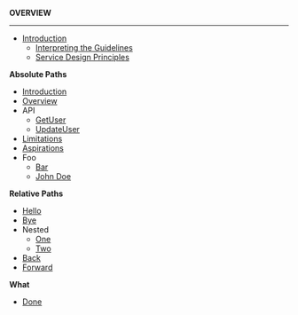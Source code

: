 **OVERVIEW**

---

- [Introduction](/docs/home.md)
  - [Interpreting the Guidelines](/docs/interpreting-guidelines.md)
  - [Service Design Principles](/docs/service-design.md)

**Absolute Paths**

- [Introduction](/introduction)
- [Overview](/overview.md)
- API
  - [GetUser](/api/get-user)
  - [UpdateUser](/api/update-user.md)
- [Limitations](limitations)
- [Aspirations](aspirations.md)
- Foo
  - [Bar](foo/bar)
  - [John Doe](foo/john-doe.md)

**Relative Paths**

- [Hello](./hello)
- [Bye](./bye.md)
- Nested
  - [One](./nested/one)
  - [Two](./nested/two.md)
- [Back](../back)
- [Forward](../forward.md)

**What**

- [Done](/)
